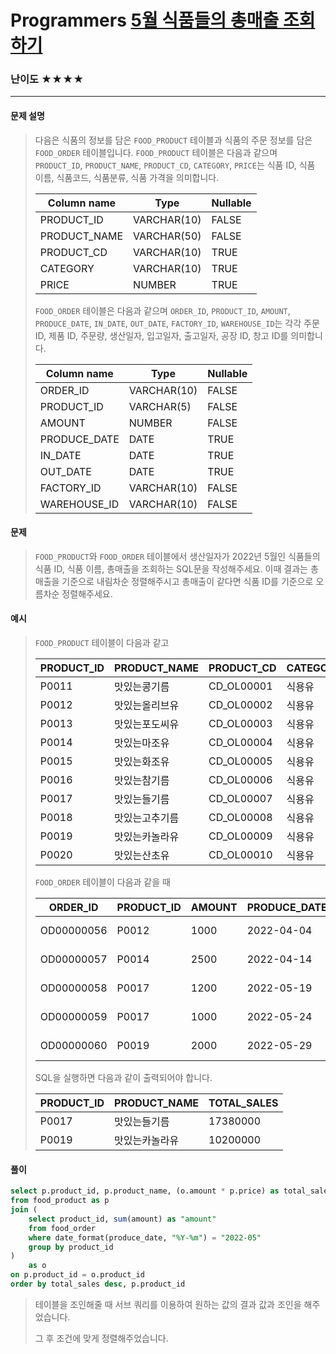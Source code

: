 # Programmers [5월 식품들의 총매출 조회하기](https://school.programmers.co.kr/learn/courses/30/lessons/131117)

### 난이도 ★★★★

---

#### 문제 설명

> 다음은 식품의 정보를 담은 `FOOD_PRODUCT` 테이블과 식품의 주문 정보를 담은 `FOOD_ORDER` 테이블입니다. `FOOD_PRODUCT` 테이블은 다음과 같으며 `PRODUCT_ID`, `PRODUCT_NAME`, `PRODUCT_CD`, `CATEGORY`, `PRICE`는 식품 ID, 식품 이름, 식품코드, 식품분류, 식품 가격을 의미합니다.
>
> | Column name  | Type        | Nullable |
> | ------------ | ----------- | -------- |
> | PRODUCT_ID   | VARCHAR(10) | FALSE    |
> | PRODUCT_NAME | VARCHAR(50) | FALSE    |
> | PRODUCT_CD   | VARCHAR(10) | TRUE     |
> | CATEGORY     | VARCHAR(10) | TRUE     |
> | PRICE        | NUMBER      | TRUE     |
>
> `FOOD_ORDER` 테이블은 다음과 같으며 `ORDER_ID`, `PRODUCT_ID`, `AMOUNT`, `PRODUCE_DATE`, `IN_DATE`, `OUT_DATE`, `FACTORY_ID`, `WAREHOUSE_ID`는 각각 주문 ID, 제품 ID, 주문량, 생산일자, 입고일자, 출고일자, 공장 ID, 창고 ID를 의미합니다.
>
> | Column name  | Type        | Nullable |
> | ------------ | ----------- | -------- |
> | ORDER_ID     | VARCHAR(10) | FALSE    |
> | PRODUCT_ID   | VARCHAR(5)  | FALSE    |
> | AMOUNT       | NUMBER      | FALSE    |
> | PRODUCE_DATE | DATE        | TRUE     |
> | IN_DATE      | DATE        | TRUE     |
> | OUT_DATE     | DATE        | TRUE     |
> | FACTORY_ID   | VARCHAR(10) | FALSE    |
> | WAREHOUSE_ID | VARCHAR(10) | FALSE    |

#### 문제

>`FOOD_PRODUCT`와 `FOOD_ORDER` 테이블에서 생산일자가 2022년 5월인 식품들의 식품 ID, 식품 이름, 총매출을 조회하는 SQL문을 작성해주세요. 이때 결과는 총매출을 기준으로 내림차순 정렬해주시고 총매출이 같다면 식품 ID를 기준으로 오름차순 정렬해주세요.

#### 예시

> `FOOD_PRODUCT` 테이블이 다음과 같고
>
> | PRODUCT_ID | PRODUCT_NAME   | PRODUCT_CD | CATEGORY | PRICE |
> | ---------- | -------------- | ---------- | -------- | ----- |
> | P0011      | 맛있는콩기름   | CD_OL00001 | 식용유   | 4880  |
> | P0012      | 맛있는올리브유 | CD_OL00002 | 식용유   | 7200  |
> | P0013      | 맛있는포도씨유 | CD_OL00003 | 식용유   | 5950  |
> | P0014      | 맛있는마조유   | CD_OL00004 | 식용유   | 8950  |
> | P0015      | 맛있는화조유   | CD_OL00005 | 식용유   | 8800  |
> | P0016      | 맛있는참기름   | CD_OL00006 | 식용유   | 7100  |
> | P0017      | 맛있는들기름   | CD_OL00007 | 식용유   | 7900  |
> | P0018      | 맛있는고추기름 | CD_OL00008 | 식용유   | 6100  |
> | P0019      | 맛있는카놀라유 | CD_OL00009 | 식용유   | 5100  |
> | P0020      | 맛있는산초유   | CD_OL00010 | 식용유   | 6500  |
>
> `FOOD_ORDER` 테이블이 다음과 같을 때
>
> | ORDER_ID   | PRODUCT_ID | AMOUNT | PRODUCE_DATE | IN_DATE    | OUT_DATE   | FACTORY_ID | WAREHOUSE_ID |
> | ---------- | ---------- | ------ | ------------ | ---------- | ---------- | ---------- | ------------ |
> | OD00000056 | P0012      | 1000   | 2022-04-04   | 2022-04-21 | 2022-04-25 | FT19980002 | WH0032       |
> | OD00000057 | P0014      | 2500   | 2022-04-14   | 2022-04-27 | 2022-05-01 | FT19980002 | WH0033       |
> | OD00000058 | P0017      | 1200   | 2022-05-19   | 2022-05-28 | 2022-05-28 | FT20070002 | WH0033       |
> | OD00000059 | P0017      | 1000   | 2022-05-24   | 2022-05-30 | 2022-05-30 | FT20070002 | WH0038       |
> | OD00000060 | P0019      | 2000   | 2022-05-29   | 2022-06-08 | 2022-06-08 | FT20070002 | WH0035       |
>
> SQL을 실행하면 다음과 같이 출력되어야 합니다.
>
> | PRODUCT_ID | PRODUCT_NAME   | TOTAL_SALES |
> | ---------- | -------------- | ----------- |
> | P0017      | 맛있는들기름   | 17380000    |
> | P0019      | 맛있는카놀라유 | 10200000    |

#### 풀이

```sql
select p.product_id, p.product_name, (o.amount * p.price) as total_sales
from food_product as p
join (
    select product_id, sum(amount) as "amount" 
    from food_order
    where date_format(produce_date, "%Y-%m") = "2022-05"
    group by product_id
) 
    as o
on p.product_id = o.product_id
order by total_sales desc, p.product_id
```

> 테이블을 조인해줄 때 서브 쿼리를 이용하여 원하는 값의 결과 값과 조인을 해주었습니다.
>
> 그 후 조건에 맞게 정렬해주었습니다.
